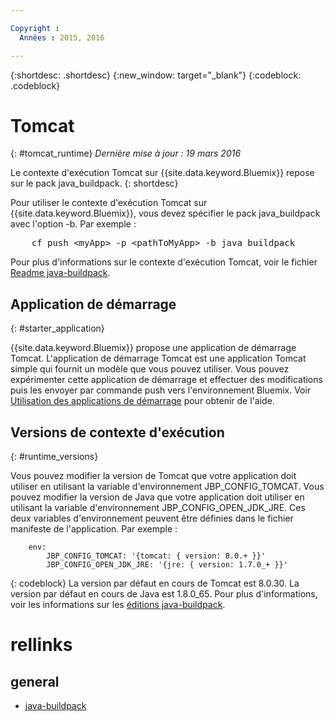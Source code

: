 ```yaml
---

Copyright :
  Années : 2015, 2016

---
```


{:shortdesc: .shortdesc}
{:new_window: target="_blank"}
{:codeblock: .codeblock}


# Tomcat
{: #tomcat_runtime}
*Dernière mise à jour : 19 mars 2016*

Le contexte d'exécution Tomcat sur {{site.data.keyword.Bluemix}} repose sur le pack java_buildpack.
{: shortdesc}

Pour utiliser le contexte d'exécution Tomcat sur {{site.data.keyword.Bluemix}}, vous devez spécifier le pack java_buildpack avec l'option -b. Par exemple :
<pre>
    cf push &lt;myApp&gt; -p &lt;pathToMyApp&gt; -b java_buildpack
</pre>

Pour plus d'informations sur le contexte d'exécution Tomcat, voir le fichier [Readme java-buildpack](https://github.com/cloudfoundry/java-buildpack/blob/master/README.md).

## Application de démarrage
{: #starter_application}

{{site.data.keyword.Bluemix}} propose une application de démarrage Tomcat. L'application de démarrage Tomcat est une application Tomcat simple qui fournit un modèle que vous pouvez utiliser. Vous pouvez expérimenter cette application de démarrage et effectuer des modifications puis les envoyer par commande push vers l'environnement Bluemix. Voir [Utilisation des applications de démarrage](../../cfapps/starter_app_usage.html) pour obtenir de l'aide.

## Versions de contexte d'exécution
{: #runtime_versions}

Vous pouvez modifier la version de Tomcat que votre application doit utiliser en utilisant la variable d'environnement JBP_CONFIG_TOMCAT. Vous pouvez modifier la version de Java que votre application doit utiliser en utilisant la variable d'environnement JBP_CONFIG_OPEN_JDK_JRE. Ces deux variables d'environnement peuvent être définies dans le fichier manifeste de l'application. Par exemple :
```
    env:
        JBP_CONFIG_TOMCAT: '{tomcat: { version: 8.0.+ }}'
        JBP_CONFIG_OPEN_JDK_JRE: '{jre: { version: 1.7.0_+ }}'
```
{: codeblock}
La version par défaut en cours de Tomcat est 8.0.30. La version par défaut en cours de Java est 1.8.0_65. Pour plus d'informations, voir les informations sur les [éditions java-buildpack](https://github.com/cloudfoundry/java-buildpack/releases).

# rellinks
## general
* [java-buildpack](https://github.com/cloudfoundry/java-buildpack)
